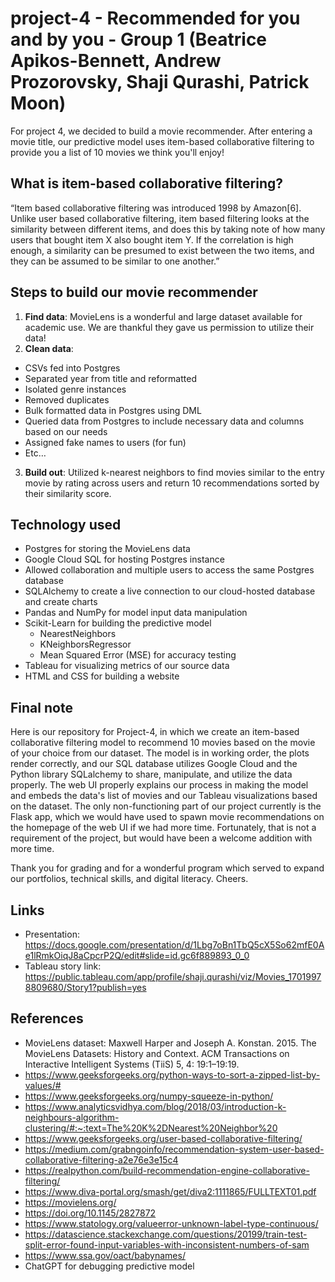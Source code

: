 # project-4 - Recommended for you and by you - Group 1 (Beatrice Apikos-Bennett, Andrew Prozorovsky, Shaji Qurashi, Patrick Moon)
For project 4, we decided to build a movie recommender. After entering a movie title, our predictive model uses item-based collaborative filtering to provide you a list of 10 movies we think you'll enjoy!

## What is item-based collaborative filtering? 

“Item based collaborative filtering was introduced 1998 by Amazon[6]. Unlike user based collaborative filtering, item based filtering looks at the similarity between different items, and does this by taking note of how many users that bought item X also bought item Y. If the correlation is high enough, a similarity can be presumed to exist between the two items, and they can be assumed to be similar to one another.”

## Steps to build our movie recommender

1. **Find data**: MovieLens is a wonderful and large dataset available for academic use. We are thankful they gave us permission to utilize their data!
2. **Clean data**:
  - CSVs fed into Postgres
  - Separated year from title and reformatted
  - Isolated genre instances 
  - Removed duplicates
  - Bulk formatted data in Postgres using DML
  - Queried data from Postgres to include necessary data and columns based on our needs
  - Assigned fake names to users (for fun) 
  - Etc…
3. **Build out**: Utilized k-nearest neighbors to find movies similar to the entry movie by rating across users and return 10 recommendations sorted by their similarity score.

## Technology used
- Postgres for storing the MovieLens data
- Google Cloud SQL for hosting Postgres instance
- Allowed collaboration and multiple users to access the same Postgres database
- SQLAlchemy to create a live connection to our cloud-hosted database and create charts
- Pandas and NumPy for model input data manipulation
- Scikit-Learn for building the predictive model
  - NearestNeighbors
  - KNeighborsRegressor
  - Mean Squared Error (MSE) for accuracy testing
- Tableau for visualizing metrics of our source data
- HTML and CSS for building a website

## Final note
Here is our repository for Project-4, in which we create an item-based collaborative filtering model to recommend 10 movies based on the movie of your choice from our dataset. The model is in working order, the plots render correctly, and our SQL database utilizes Google Cloud and the Python library SQLalchemy to share, manipulate, and utilize the data properly. The web UI properly explains our process in making the model and embeds the data's list of movies and our Tableau visualizations based on the dataset. The only non-functioning part of our project currently is the Flask app, which we would have used to spawn movie recommendations on the homepage of the web UI if we had more time. Fortunately, that is not a requirement of the project, but would have been a welcome addition with more time.

Thank you for grading and for a wonderful program which served to expand our portfolios, technical skills, and digital literacy. Cheers.

## Links
- Presentation: https://docs.google.com/presentation/d/1Lbg7oBn1TbQ5cX5So62mfE0Ae1lRmkOiqJ8aCpcrP2Q/edit#slide=id.gc6f889893_0_0
- Tableau story link: https://public.tableau.com/app/profile/shaji.qurashi/viz/Movies_17019978809680/Story1?publish=yes

## References
- MovieLens dataset: Maxwell Harper and Joseph A. Konstan. 2015. The MovieLens Datasets: History and Context. ACM Transactions on Interactive Intelligent Systems (TiiS) 5, 4: 19:1–19:19.
- https://www.geeksforgeeks.org/python-ways-to-sort-a-zipped-list-by-values/#
- https://www.geeksforgeeks.org/numpy-squeeze-in-python/
- https://www.analyticsvidhya.com/blog/2018/03/introduction-k-neighbours-algorithm-clustering/#:~:text=The%20K%2DNearest%20Neighbor%20 
- https://www.geeksforgeeks.org/user-based-collaborative-filtering/
- https://medium.com/grabngoinfo/recommendation-system-user-based-collaborative-filtering-a2e76e3e15c4
- https://realpython.com/build-recommendation-engine-collaborative-filtering/
- https://www.diva-portal.org/smash/get/diva2:1111865/FULLTEXT01.pdf
- https://movielens.org/
- https://doi.org/10.1145/2827872
- https://www.statology.org/valueerror-unknown-label-type-continuous/
- https://datascience.stackexchange.com/questions/20199/train-test-split-error-found-input-variables-with-inconsistent-numbers-of-sam
- https://www.ssa.gov/oact/babynames/
- ChatGPT for debugging predictive model
